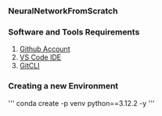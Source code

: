 ### NeuralNetworkFromScratch

### Software and Tools Requirements

1. [Github Account](https://github.com)
2. [VS Code IDE](https://code.visualstudio.com/)
3. [GitCLI](https://git-scm.com/download/win)

### Creating a new Environment
'''
conda create -p venv python==3.12.2 -y
'''
